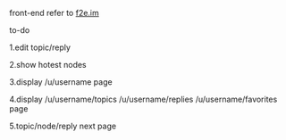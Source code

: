 front-end refer to [f2e.im](https://github.com/PaulGuo/F2E.im)

to-do

1.edit topic/reply

2.show hotest nodes

3.display /u/username page

4.display /u/username/topics /u/username/replies /u/username/favorites page

5.topic/node/reply next page
